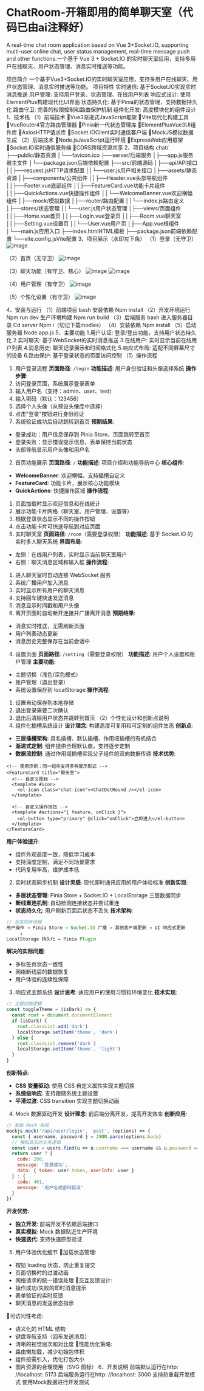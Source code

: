 # ChatRoom-开箱即用的简单聊天室（代码已由ai注释好）
A real-time chat room application based on Vue 3+Socket.IO, supporting multi-user online chat, user status management, real-time message push and other functions.一个基于 Vue 3 + Socket.IO 的实时聊天室应用，支持多用户在线聊天、用户状态管理、消息实时推送等功能。



项目简介
一个基于Vue3+Socket.IO的实时聊天室应用，支持多用户在线聊天、用户状态管理、消息实时推送等功能。
项目特性
实时通信: 基于Socket.IO实现实时消息推送
用户管理: 支持用户登录、状态管理、在线用户列表
响应式设计: 使用ElementPlus构建现代化UI界面
状态持久化: 基于Pinia的状态管理，支持数据持久化
路由守卫: 完善的权限控制和路由保护机制
组件化开发: 高度模块化的组件设计
1、技术栈
（1）前端技术
Vue3渐进式JavaScript框架
Vite现代化构建工具
VueRouter4官方路由管理器
Pinia新一代状态管理库
ElementPlusVue3UI组件库
AxiosHTTP请求库
Socket.IOClient实时通信客户端
MockJS模拟数据生成
（2）后端技术
Node.jsJavaScript运行环境
ExpressWeb应用框架
Socket.IO实时通信服务端
CORS跨域资源共享
2、项目结构
chat/
├──public/静态资源
│└──favicon.ico
├──server/后端服务
│├──app.js服务器主文件
│└──package.json后端依赖配置
├──src/前端源码
│├──api/API接口
││├──request.jsHTTP请求配置
││└──user.js用户相关接口
│├──assets/静态资源
│├──components/公共组件
││├──Header.vue头部导航组件
││├──Footer.vue底部组件
││├──FeatureCard.vue功能卡片组件
││├──QuickActions.vue快捷操作组件
││└──WelcomeBanner.vue欢迎横幅组件
│├──mock/模拟数据
│├──router/路由配置
││└──index.js路由定义
│├──stores/状态管理
││└──user.js用户状态管理
│├──views/页面组件
││├──Home.vue首页
││├──Login.vue登录页
││├──Room.vue聊天室
││├──Setting.vue设置页
││└──User.vue用户页
│├──App.vue根组件
│└──main.js应用入口
├──index.htmlHTML模板
├──package.json前端依赖配置
└──vite.config.jsVite配置
3、项目展示（水印左下角）
（1）登录（无守卫）
![image](https://github.com/user-attachments/assets/e245960c-9f9c-4190-87e4-520b4ae9d323)

（2）首页（无守卫）
![image](https://github.com/user-attachments/assets/4153ff18-80c7-4a31-8043-a2d7abf6bd9a)

（3）聊天功能（有守卫、核心）
![image](https://github.com/user-attachments/assets/8339634b-c738-4e51-8f1d-56244568cdc9)
![image](https://github.com/user-attachments/assets/08d035d2-d59f-46b0-9e3f-e4be25ebf85f)

（4）用户管理（有守卫）
![image](https://github.com/user-attachments/assets/451915a5-0e2d-4492-8d1e-792f565a0968)

（5）个性化设置（有守卫）
![image](https://github.com/user-attachments/assets/6a7ee8e9-240f-43a7-8f95-0ba837cfc789)

4、安装与运行
（1）前端项目
bash
安装依赖
Npm install
（2）开发环境运行
Npm run dev
生产环境构建
Npm run build
（3）后端服务
bash
进入服务器目录
Cd server
Npm i（切记下载modles）
（4）安装依赖
Npm install
（5）启动服务器
Node app.js
5、主要功能
1.用户认证: 登录/登出功能，支持用户状态持久化
2.实时聊天: 基于WebSocket的实时消息推送
3.在线用户: 实时显示当前在线用户列表
4.消息历史: 聊天记录展示和时间格式化
5.响应式布局: 适配不同屏幕尺寸的设备
6.路由保护: 基于登录状态的页面访问控制
（1）操作流程
1. 用户登录流程
**页面路径**: `/login`
**功能描述**: 用户身份验证和头像选择系统
**操作步骤**:
1. 访问登录页面，系统展示登录表单
2. 输入用户名（支持：admin、user、test）
3. 输入密码（默认：123456）
4. 选择个人头像（从预设头像库中选择）
5. 点击"登录"按钮进行身份验证
6. 系统验证成功后自动跳转到首页
**预期结果**:
- 登录成功：用户信息保存到 Pinia Store，页面跳转至首页
- 登录失败：显示错误提示信息，表单保持当前状态
- 头部导航显示用户头像和用户名
2. 首页功能展示
**页面路径**: `/`
**功能描述**: 项目介绍和功能导航中心
**核心组件**:
- **WelcomeBanner**: 欢迎横幅，支持插槽自定义
- **FeatureCard**: 功能卡片，展示核心功能模块
- **QuickActions**: 快捷操作区域
**操作流程**:
1. 页面加载时显示欢迎信息和在线统计
2. 展示功能卡片网格（聊天室、用户管理、设置等）
3. 根据登录状态显示不同的操作按钮
4. 点击功能卡片可快速导航到对应页面
3. 实时聊天室
**页面路径**: `/room`（需要登录权限）
**功能描述**: 基于 Socket.IO 的实时多人聊天系统
**界面布局**:
- 左侧：在线用户列表，实时显示当前聊天室用户
- 右侧：聊天消息区域和输入框
**操作流程**:
1. 进入聊天室时自动连接 WebSocket 服务
2. 系统广播用户加入消息
3. 实时显示所有用户的聊天消息
4. 支持回车键快速发送消息
5. 消息显示时间戳和用户头像
6. 离开页面时自动断开连接并广播离开消息
**预期结果**:
- 消息实时推送，无需刷新页面
- 用户列表动态更新
- 消息历史完整保存在当前会话中

4. 设置页面
**页面路径**: `/setting`（需要登录权限）
**功能描述**: 用户个人设置和账户管理
**主要功能**:
- 主题切换（浅色/深色模式）
- 账户管理（退出登录）
- 系统设置保存到 localStorage
**操作流程**:
1. 设置自动保存到本地存储
2. 退出登录需要二次确认
3. 退出后清除用户状态并跳转到首页
（2）个性化设计和创新点说明
1. 组件化插槽系统设计
**设计理念**: 构建高度可复用和可定制的组件生态
**创新点**:
- **三层插槽架构**: 具名插槽、默认插槽、作用域插槽的有机结合
- **渐进式定制**: 组件提供合理默认值，支持逐步定制
- **数据流控制**: 通过作用域插槽实现父子组件的双向数据传递
**技术优势**:
```vue
<!-- 使用示例：同一组件支持多种展示形式 -->
<FeatureCard title="聊天室">
  <!-- 自定义图标 -->
  <template #icon>
    <el-icon class="chat-icon"><ChatDotRound /></el-icon>
  </template>
  
  <!-- 自定义操作按钮 -->
  <template #actions="{ feature, onClick }">
    <el-button type="primary" @click="onClick">立即进入</el-button>
  </template>
</FeatureCard>
```
**用户体验提升**:
- 组件外观高度一致，降低学习成本
- 支持深度定制，满足不同场景需求
- 代码复用率高，维护成本低

2. 实时状态同步机制
**设计灵感**: 现代即时通讯应用的用户体验标准
**创新实现**:
- **多层状态管理**: Pinia Store + Socket.IO + LocalStorage 三层数据同步
- **断线重连机制**: 自动检测连接状态并尝试重连
- **状态持久化**: 用户刷新页面后状态不丢失
**技术架构**:
```javascript
// 状态同步流程
用户操作 → Pinia Store → Socket.IO 广播 → 其他客户端更新 → UI 响应式更新
     ↓
LocalStorage 持久化 ← Pinia Plugin
```
**解决的实际问题**:
- 多标签页状态一致性
- 网络断线后的数据恢复
- 用户体验的连续性保障

3. 响应式主题系统
**设计思考**: 适应用户的使用习惯和环境变化
**技术实现**:
```javascript
// 主题切换逻辑
const toggleTheme = (isDark) => {
  const root = document.documentElement
  if (isDark) {
    root.classList.add('dark')
    localStorage.setItem('theme', 'dark')
  } else {
    root.classList.remove('dark')
    localStorage.setItem('theme', 'light')
  }
}
```
**创新特点**:
- **CSS 变量驱动**: 使用 CSS 自定义属性实现主题切换
- **系统级响应**: 支持跟随系统主题设置
- **平滑过渡**: CSS transition 实现主题切换动画

4. Mock 数据驱动开发
**设计理念**: 前后端分离开发，提高开发效率
**创新应用**:
```javascript
// 智能 Mock 系统
mockjs.mock('/api/user/login', 'post', (options) => {
  const { username, password } = JSON.parse(options.body)
  // 模拟真实的业务逻辑
  const user = users.find(u => u.username === username && u.password === password)
  return user ? {
    code: 200,
    message: '登录成功',
    data: { token: user.token, userInfo: user }
  } : {
    code: 401,
    message: '用户名或密码错误'
  }
})
```
**开发优势**:
- **独立开发**: 前端开发不依赖后端接口
- **真实模拟**: Mock 数据贴近生产环境
- **快速迭代**: 支持快速原型验证
5. 用户体验优化细节
加载状态管理:
- 按钮 loading 状态，防止重复提交
- 页面切换时的过渡动画
- 网络请求的统一错误处理
交互反馈设计:
- 操作成功/失败的即时消息提示
- 表单验证的实时反馈
- 聊天消息的发送状态指示

可访问性考虑:
- 语义化的 HTML 结构
- 键盘导航支持（回车发送消息）
- 清晰的视觉层次和对比度
性能优化策略:
- 路由懒加载，减少初始包体积
- 组件按需引入，优化打包大小
- 图片资源的合理使用（SVG 图标）
6、开发说明
前端默认运行在http: //localhost: 5173
后端服务运行在http: //localhost: 3000
支持热重载开发模式
使用Mock数据进行开发测试
